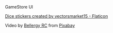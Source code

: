 GameStore UI

<a href="https://www.flaticon.com/free-stickers/dice" title="dice stickers">Dice stickers created by vectorsmarket15 - Flaticon</a>

Video by <a href="https://pixabay.com/users/bellergy-1846871/?utm_source=link-attribution&utm_medium=referral&utm_campaign=video&utm_content=91757">Bellergy RC</a> from <a href="https://pixabay.com//?utm_source=link-attribution&utm_medium=referral&utm_campaign=video&utm_content=91757">Pixabay</a>